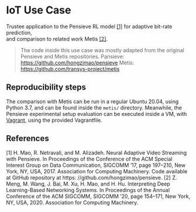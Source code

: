 # IoT Use Case

Trustee application to the Pensieve RL model [[1]](#references) for adaptive bit-rate prediction, <br>and comparison to related work Metis [[2]](#references).

> The code inside this use case was mostly adapted from the original Pensieve and Metis repositories.
> Pansieve: https://github.com/hongzimao/pensieve
> Metis: https://github.com/transys-project/metis

## Reproducibility steps

The comparison with Metis can be run in a regular Ubuntu 20.04, using Python 3.7, and can be found inside the `metis/` directory.
Meanwhile, the Pensieve experimental setup evaluation can be executed inside a VM, with [Vagrant](https://www.vagrantup.com/docs/vagrantfile), using the provided Vagrantfile.

## References

[1] H. Mao, R. Netravali, and M. Alizadeh. Neural Adaptive Video Streaming with Pensieve. In Proceedings of the Conference of the ACM Special Interest Group on Data Communication, SIGCOMM ’17, page 197–210, New York, NY, USA, 2017. Association for Computing Machinery. Code available at GitHub repository at https: //github.com/hongzimao/pensieve.
[2] Z. Meng, M. Wang, J. Bai, M. Xu, H. Mao, and H. Hu. Interpreting Deep Learning-Based Networking Systems. In Proceedings of the Annual Conference of the ACM SIGCOMM, SIGCOMM ’20, page 154–171, New York, NY, USA, 2020. Association for Computing Machinery.